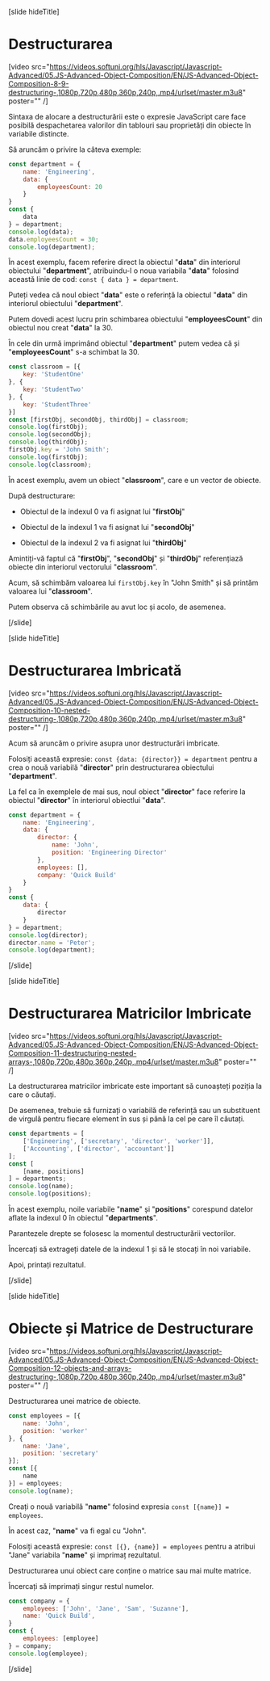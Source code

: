 [slide hideTitle]

# Destructurarea

[video src="https://videos.softuni.org/hls/Javascript/Javascript-Advanced/05.JS-Advanced-Object-Composition/EN/JS-Advanced-Object-Composition-8-9-destructuring-,1080p,720p,480p,360p,240p,.mp4/urlset/master.m3u8" poster="" /]

Sintaxa de alocare a destructurării este o expresie JavaScript care face posibilă despachetarea valorilor din tablouri sau proprietăți din obiecte în variabile distincte.

Să aruncăm o privire la câteva exemple:

```js live
const department = {
    name: 'Engineering',
    data: {
        employeesCount: 20
    }
}
const {
    data
} = department;
console.log(data);
data.employeesCount = 30;
console.log(department);
```

În acest exemplu, facem referire direct la obiectul "**data**" din interiorul obiectului "**department**", atribuindu-l o noua variabila "**data**" folosind această linie de cod: `const { data } = department`.

Puteți vedea că noul obiect "**data**" este o referință la obiectul "**data**" din interiorul obiectului "**department**".

Putem dovedi acest lucru prin schimbarea obiectului "**employeesCount**" din obiectul nou creat "**data**" la 30.

În cele din urmă imprimând obiectul "**department**" putem vedea că și "**employeesCount**" s-a schimbat la 30.

```js live
const classroom = [{
    key: 'StudentOne'
}, {
    key: 'StudentTwo'
}, {
    key: 'StudentThree'
}]
const [firstObj, secondObj, thirdObj] = classroom;
console.log(firstObj);
console.log(secondObj);
console.log(thirdObj);
firstObj.key = 'John Smith';
console.log(firstObj);
console.log(classroom);
```

În acest exemplu, avem un obiect "**classroom**", care e un vector de obiecte.


După destructurare:

- Obiectul de la indexul 0 va fi asignat lui "**firstObj**"

- Obiectul de la indexul 1 va fi asignat lui "**secondObj**" 

- Obiectul de la indexul 2 va fi asignat lui "**thirdObj**"

Amintiți-vă faptul că "**firstObj**", "**secondObj**"  și "**thirdObj**" referențiază obiecte din interiorul vectorului "**classroom**". 

Acum, să schimbăm valoarea lui `firstObj.key` în "John Smith" și să printăm valoarea lui "**classroom**".

Putem observa că schimbările au avut loc și acolo, de asemenea.

[/slide]

[slide hideTitle]

# Destructurarea Imbricată

[video src="https://videos.softuni.org/hls/Javascript/Javascript-Advanced/05.JS-Advanced-Object-Composition/EN/JS-Advanced-Object-Composition-10-nested-destructuring-,1080p,720p,480p,360p,240p,.mp4/urlset/master.m3u8" poster="" /]

Acum să aruncăm o privire asupra unor destructurări imbricate.

Folosiți această expresie: `const {data: {director}} = department` pentru a crea o nouă variabilă "**director**" prin destructurarea obiectului "**department**".

La fel ca în exemplele de mai sus, noul obiect "**director**" face referire la obiectul "**director**" în interiorul obiectlui "**data**".

```js live
const department = {
    name: 'Engineering',
    data: {
        director: {
            name: 'John',
            position: 'Engineering Director'
        },
        employees: [],
        company: 'Quick Build'
    }
}
const {
    data: {
        director
    }
} = department;
console.log(director);
director.name = 'Peter';
console.log(department);
```

[/slide]

[slide hideTitle]

# Destructurarea Matricilor Imbricate

[video src="https://videos.softuni.org/hls/Javascript/Javascript-Advanced/05.JS-Advanced-Object-Composition/EN/JS-Advanced-Object-Composition-11-destructuring-nested-arrays-,1080p,720p,480p,360p,240p,.mp4/urlset/master.m3u8" poster="" /]

La destructurarea matricilor imbricate este important să cunoașteți poziția la care o căutați.

De asemenea, trebuie să furnizați o variabilă de referință sau un substituent de virgulă pentru fiecare element în sus și până la cel pe care îl căutați.

```js live
const departments = [
    ['Engineering', ['secretary', 'director', 'worker']],
    ['Accounting', ['director', 'accountant']]
];
const [
    [name, positions]
] = departments;
console.log(name);
console.log(positions);
```

În acest exemplu, noile variabile "**name**" și "**positions**" corespund datelor aflate la indexul 0 în obiectul "**departments**".

Parantezele drepte se folosesc la momentul destructurării vectorilor.

Încercați să extrageți datele de la indexul 1 și să le stocați în noi variabile.

Apoi, printați rezultatul.

[/slide]

[slide hideTitle]
# Obiecte și Matrice de Destructurare

[video src="https://videos.softuni.org/hls/Javascript/Javascript-Advanced/05.JS-Advanced-Object-Composition/EN/JS-Advanced-Object-Composition-12-objects-and-arrays-destructuring-,1080p,720p,480p,360p,240p,.mp4/urlset/master.m3u8" poster="" /]

Destructurarea unei matrice de obiecte.

```js live
const employees = [{
    name: 'John',
    position: 'worker'
}, {
    name: 'Jane',
    position: 'secretary'
}];
const [{
    name
}] = employees;
console.log(name);
```

Creați o nouă variabilă "**name**" folosind expresia `const [{name}] = employees`.

În acest caz, "**name**" va fi egal cu "John". 

Folosiți această expresie: `const [{}, {name}] = employees` pentru a atribui "Jane" variabila "**name**" și imprimaț rezultatul.

Destructurarea unui obiect care conține o matrice sau mai multe matrice.

Încercați să imprimați singur restul numelor.

```js live
const company = {
    employees: ['John', 'Jane', 'Sam', 'Suzanne'],
    name: 'Quick Build',
}
const {
    employees: [employee]
} = company;
console.log(employee);
```

[/slide]